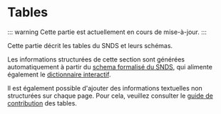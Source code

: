 # Tables
<!-- SPDX-License-Identifier: MPL-2.0 -->

::: warning
Cette partie est actuellement en cours de mise-à-jour.
:::

Cette partie décrit les tables du SNDS et leurs schémas. 

Les informations structurées de cette section sont générées automatiquement à partir du [schema formalisé du SNDS](https://gitlab.com/healthdatahub/schema-snds), qui alimente également le [dictionnaire interactif](https://health-data-hub.shinyapps.io/dico-snds/).

Il est également possible d'ajouter des informations textuelles non structurées sur chaque page. Pour cela, veuillez consulter le [guide de contribution](../contribuer/Guide_contribution/contribution_tables.md) des tables.
